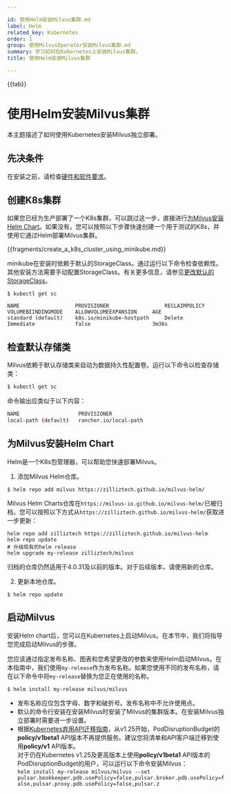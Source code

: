 ```yaml
---

id: 使用Helm安装Milvus集群.md
label: Helm
related_key: Kubernetes
order: 1
group: 使用MilvusOperator安装Milvus集群.md
summary: 学习如何在Kubernetes上安装Milvus集群。
title: 使用Helm安装Milvus集群

---
```


{{tab}}

# 使用Helm安装Milvus集群

本主题描述了如何使用Kubernetes安装Milvus独立部署。

## 先决条件

在安装之前，请检查[硬件和软件要求](prerequisite-helm.md)。

## 创建K8s集群

如果您已经为生产部署了一个K8s集群，可以跳过这一步，直接进行[为Milvus安装Helm Chart](install_cluster-helm.md#为Milvus安装Helm-Chart)。如果没有，您可以按照以下步骤快速创建一个用于测试的K8s，并使用它通过Helm部署Milvus集群。

{{fragments/create_a_k8s_cluster_using_minikube.md}}

minikube在安装时依赖于默认的StorageClass。通过运行以下命令检查依赖性。其他安装方法需要手动配置StorageClass。有关更多信息，请参见[更改默认的StorageClass](https://kubernetes.io/docs/tasks/administer-cluster/change-default-storage-class/)。

```
$ kubectl get sc
```

```
NAME                  PROVISIONER                  RECLAIMPOLICY    VOLUMEBIINDINGMODE    ALLOWVOLUMEEXPANSION     AGE
standard (default)    k8s.io/minikube-hostpath     Delete           Immediate             false                    3m36s
```

## 检查默认存储类

Milvus依赖于默认存储类来自动为数据持久性配置卷。运行以下命令以检查存储类：

```bash
$ kubectl get sc
```

命令输出应类似于以下内容：

```bash
NAME                   PROVISIONER                                     RECLAIMPOLICY   VOLUMEBINDINGMODE      ALLOWVOLUMEEXPANSION   AGE
local-path (default)   rancher.io/local-path                           Delete          WaitForFirstConsumer   false                  461d
```

## 为Milvus安装Helm Chart

Helm是一个K8s包管理器，可以帮助您快速部署Milvus。

1. 添加Milvus Helm仓库。

```
$ helm repo add milvus https://zilliztech.github.io/milvus-helm/
```

<div class="alert note">

Milvus Helm Charts仓库在`https://milvus-io.github.io/milvus-helm/`已被归档，您可以按照以下方式从`https://zilliztech.github.io/milvus-helm/`获取进一步更新：

```shell
helm repo add zilliztech https://zilliztech.github.io/milvus-helm
helm repo update
# 升级现有的helm release
helm upgrade my-release zilliztech/milvus
```

归档的仓库仍然适用于4.0.31及以前的版本。对于后续版本，请使用新的仓库。

</div>

2. 更新本地仓库。

```
$ helm repo update
```

## 启动Milvus

安装Helm chart后，您可以在Kubernetes上启动Milvus。在本节中，我们将指导您完成启动Milvus的步骤。

您应该通过指定发布名称、图表和您希望更改的参数来使用Helm启动Milvus。在本指南中，我们使用<code>my-release</code>作为发布名称。如果您使用不同的发布名称，请在以下命令中将<code>my-release</code>替换为您正在使用的名称。

```
$ helm install my-release milvus/milvus
```

<div class="alert note">
  <ul>
    <li>发布名称应仅包含字母、数字和破折号。发布名称中不允许使用点。</li>
    <li>默认的命令行安装在安装Milvus时安装了Milvus的集群版本。在安装Milvus独立部署时需要进一步设置。</li>
    <li>根据<a href="https://kubernetes.io/docs/reference/using-api/deprecation-guide/#v1-25">Kubernetes弃用API迁移指南</a>，从v1.25开始，PodDisruptionBudget的<b>policy/v1beta1</b> API版本不再提供服务。建议您将清单和API客户端迁移到使用<b>policy/v1</b> API版本。<br>对于仍在Kubernetes v1.25及更高版本上使用<b>policy/v1beta1</b> API版本的PodDisruptionBudget的用户，可以运行以下命令安装Milvus：<br>
    <code>helm install my-release milvus/milvus --set pulsar.bookkeeper.pdb.usePolicy=false,pulsar.broker.pdb.usePolicy=false,pulsar.proxy.pdb.usePolicy=false,pulsar.z